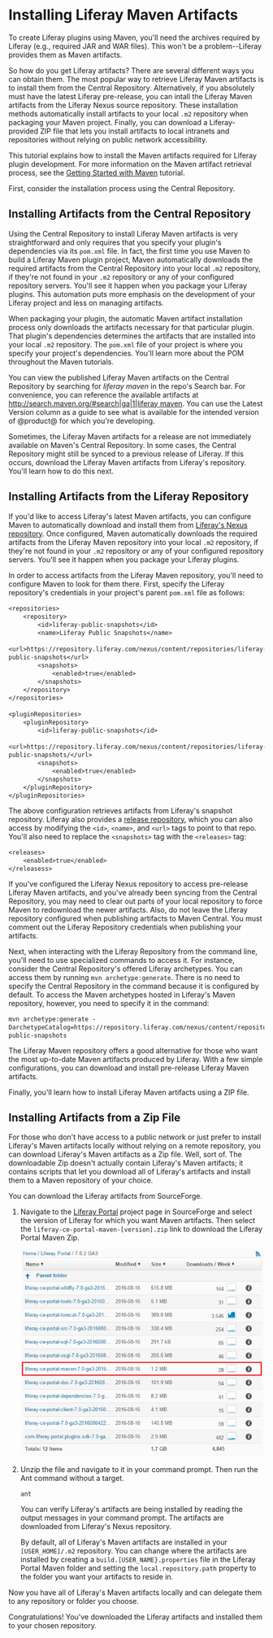 # Installing Liferay Maven Artifacts [](id=installing-liferay-maven-artifacts)

To create Liferay plugins using Maven, you'll need the archives required by
Liferay (e.g., required JAR and WAR files). This won't be a problem--Liferay
provides them as Maven artifacts. 

So how do you get Liferay artifacts? There are several different ways you can
obtain them. The most popular way to retrieve Liferay Maven artifacts is to
install them from the Central Repository. Alternatively, if you absolutely must
have the latest Liferay pre-release, you can intall the Liferay Maven artifacts
from the Liferay Nexus source repository. These installation methods
automatically install artifacts to your local `.m2` repository when packaging
your Maven project. Finally, you can download a Liferay-provided ZIP file that
lets you install artifacts to local intranets and repositories without relying
on public network accessibility.

This tutorial explains how to install the Maven artifacts required for Liferay
plugin development. For more information on the Maven artifact retrieval
process, see the
[Getting Started with Maven](/develop/tutorials/-/knowledge_base/7-0/getting-started-with-maven)
tutorial.

First, consider the installation process using the Central Repository.

## Installing Artifacts from the Central Repository [](id=installing-artifacts-from-the-central-repository)

Using the Central Repository to install Liferay Maven artifacts is very
straightforward and only requires that you specify your plugin's dependencies
via its `pom.xml` file. In fact, the first time you use Maven to build a
Liferay Maven plugin project, Maven automatically downloads the required
artifacts from the Central Repository into your local `.m2` repository, if
they're not found in your `.m2` repository or any of your configured repository
servers. You'll see it happen when you package your Liferay plugins. This
automation puts more emphasis on the development of your Liferay project and
less on managing artifacts.

When packaging your plugin, the automatic Maven artifact installation process
only downloads the artifacts necessary for that particular plugin. That plugin's
dependencies determines the artifacts that are installed into your local `.m2`
repository. The `pom.xml` file of your project is where you specify your
project's dependencies. You'll learn more about the POM throughout the Maven
tutorials.

You can view the published Liferay Maven artifacts on the Central Repository by
searching for *liferay maven* in the repo's Search bar. For convenience, you can
reference the available artifacts at
[http://search.maven.org/#search|ga|1|liferay maven](http://search.maven.org/#search|ga|1|liferay%20maven).
You can use the Latest Version column as a guide to see what is available for
the intended version of @product@ for which you're developing.

Sometimes, the Liferay Maven artifacts for a release are not immediately
available on Maven's Central Repository. In some cases, the Central Repository
might still be synced to a previous release of Liferay. If this occurs, download
the Liferay Maven artifacts from Liferay's repository. You'll learn how to do
this next.

## Installing Artifacts from the Liferay Repository [](id=installing-artifacts-from-the-liferay-repository)

If you'd like to access Liferay's latest Maven artifacts, you can configure
Maven to automatically download and install them from
[Liferay's Nexus repository](https://repository.liferay.com). Once configured, 
Maven automatically downloads the required artifacts from the Liferay Maven
repository into your local `.m2` repository, if they're not found in your `.m2`
repository or any of your configured repository servers. You'll see it happen
when you package your Liferay plugins. 

In order to access artifacts from the Liferay Maven repository, you'll need to
configure Maven to look for them there. First, specify the Liferay repository's
credentials in your project's parent `pom.xml` file as follows:

    <repositories>
        <repository>
            <id>liferay-public-snapshots</id>
            <name>Liferay Public Snapshots</name>
            <url>https://repository.liferay.com/nexus/content/repositories/liferay-public-snapshots</url>
            <snapshots>
                <enabled>true</enabled>
            </snapshots>
        </repository>
    </repositories>
	  
	<pluginRepositories>
        <pluginRepository>
            <id>liferay-public-snapshots</id>
            <url>https://repository.liferay.com/nexus/content/repositories/liferay-public-snapshots/</url>
            <snapshots>
                <enabled>true</enabled>
            </snapshots>
        </pluginRepository>
    </pluginRepositories>

The above configuration retrieves artifacts from Liferay's snapshot repository.
Liferay also provides a
[release repository](https://repository.liferay.com/nexus/content/repositories/liferay-public-releases/),
which you can also access by modifying the `<id>`, `<name>`, and `<url>` tags to
point to that repo. You'll also need to replace the `<snapshots>` tag with the
`<releases>` tag:

    <releases>
        <enabled>true</enabled>
    </releasess>

If you've configured the Liferay Nexus repository to access pre-release Liferay
Maven artifacts, and you've already been syncing from the Central Repository,
you may need to clear out parts of your local repository to force Maven to
redownload the newer artifacts. Also, do not leave the Liferay repository
configured when publishing artifacts to Maven Central. You must comment out the
Liferay Repository credentials when publishing your artifacts.

Next, when interacting with the Liferay Repository from the command line, you'll
need to use specialized commands to access it. For instance, consider the
Central Repository's offered Liferay archetypes. You can access them by running
`mvn archetype:generate`. There is no need to specify the Central Repository in
the command because it is configured by default. To access the Maven archetypes
hosted in Liferay's Maven repository, however, you need to specify it in the
command:

    mvn archetype:generate -DarchetypeCatalog=https://repository.liferay.com/nexus/content/repositories/liferay-public-snapshots

<!-- Link to *Generating New Projects Using Archetypes* tutorial here when it's
available. -Cody -->

The Liferay Maven repository offers a good alternative for those who want the
most up-to-date Maven artifacts produced by Liferay. With a few simple
configurations, you can download and install pre-release Liferay Maven
artifacts.

Finally, you'll learn how to install Liferay Maven artifacts using a ZIP file.

## Installing Artifacts from a Zip File [](id=installing-artifacts-from-a-zip-file)

For those who don't have access to a public network or just prefer to install
Liferay's Maven artifacts locally without relying on a remote repository, you
can download Liferay's Maven artifacts as a Zip file. Well, sort of. The
downloadable Zip doesn't actually contain Liferay's Maven artifacts; it contains
scripts that let you download all of Liferay's artifacts and install them to a
Maven repository of your choice.

You can download the Liferay artifacts from SourceForge.

1.  Navigate to the [Liferay Portal](https://sourceforge.net/projects/lportal/files/Liferay%20Portal/)
    project page in SourceForge and select the version of Liferay for which you
    want Maven artifacts. Then select the
    `liferay-ce-portal-maven-[version].zip` link to download the Liferay Portal
    Maven Zip.

    ![Figure 1: After selecting the Liferay version, select the Liferay Portal Maven Zip file to download.](../../../images/maven-select-download.png)

2.  Unzip the file and navigate to it in your command prompt. Then run the Ant
    command without a target.
    
        ant
    
    You can verify Liferay's artifacts are being installed by reading the output
    messages in your command prompt. The artifacts are downloaded from Liferay's
    Nexus repository.

    By default, all of Liferay's Maven artifacts are installed in your
    `[USER_HOME]/.m2` repository. You can change where the artifacts are
    installed by creating a `build.[USER_NAME}.properties` file in the Liferay
    Portal Maven folder and setting the `local.repository.path` property to the
    folder you want your artifacts to reside in.

Now you have all of Liferay's Maven artifacts locally and can delegate them to
any repository or folder you choose.

Congratulations! You've downloaded the Liferay artifacts and installed them to
your chosen repository.
